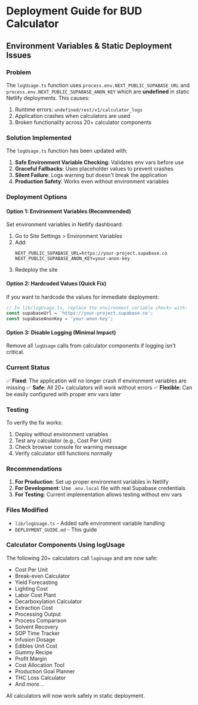 # Deployment Guide for BUD Calculator

## Environment Variables & Static Deployment Issues

### Problem
The `logUsage.ts` function uses `process.env.NEXT_PUBLIC_SUPABASE_URL` and `process.env.NEXT_PUBLIC_SUPABASE_ANON_KEY` which are **undefined** in static Netlify deployments. This causes:

1. Runtime errors: `undefined/rest/v1/calculator_logs`
2. Application crashes when calculators are used
3. Broken functionality across 20+ calculator components

### Solution Implemented

The `logUsage.ts` function has been updated with:

1. **Safe Environment Variable Checking**: Validates env vars before use
2. **Graceful Fallbacks**: Uses placeholder values to prevent crashes
3. **Silent Failure**: Logs warning but doesn't break the application
4. **Production Safety**: Works even without environment variables

### Deployment Options

#### Option 1: Environment Variables (Recommended)
Set environment variables in Netlify dashboard:

1. Go to Site Settings > Environment Variables
2. Add:
   ```
   NEXT_PUBLIC_SUPABASE_URL=https://your-project.supabase.co
   NEXT_PUBLIC_SUPABASE_ANON_KEY=your-anon-key
   ```
3. Redeploy the site

#### Option 2: Hardcoded Values (Quick Fix)
If you want to hardcode the values for immediate deployment:

```typescript
// In lib/logUsage.ts, replace the environment variable checks with:
const supabaseUrl = 'https://your-project.supabase.co';
const supabaseAnonKey = 'your-anon-key';
```

#### Option 3: Disable Logging (Minimal Impact)
Remove all `logUsage` calls from calculator components if logging isn't critical.

### Current Status

✅ **Fixed**: The application will no longer crash if environment variables are missing
✅ **Safe**: All 20+ calculators will work without errors
✅ **Flexible**: Can be easily configured with proper env vars later

### Testing

To verify the fix works:

1. Deploy without environment variables
2. Test any calculator (e.g., Cost Per Unit)
3. Check browser console for warning message
4. Verify calculator still functions normally

### Recommendations

1. **For Production**: Set up proper environment variables in Netlify
2. **For Development**: Use `.env.local` file with real Supabase credentials
3. **For Testing**: Current implementation allows testing without env vars

### Files Modified

- `lib/logUsage.ts` - Added safe environment variable handling
- `DEPLOYMENT_GUIDE.md` - This guide

### Calculator Components Using logUsage

The following 20+ calculators call `logUsage` and are now safe:

- Cost Per Unit
- Break-even Calculator
- Yield Forecasting
- Lighting Cost
- Labor Cost Plant
- Decarboxylation Calculator
- Extraction Cost
- Processing Output
- Process Comparison
- Solvent Recovery
- SOP Time Tracker
- Infusion Dosage
- Edibles Unit Cost
- Gummy Recipe
- Profit Margin
- Cost Allocation Tool
- Production Goal Planner
- THC Loss Calculator
- And more...

All calculators will now work safely in static deployment. 